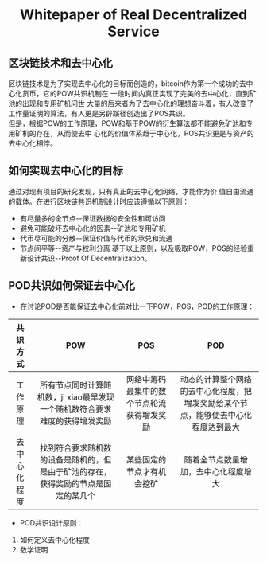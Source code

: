 # <p align="center"> Whitepaper of Real Decentralized Service </p>

## 区块链技术和去中心化 ##
区块链技术是为了实现去中心化的目标而创造的，bitcoin作为第一个成功的去中心化货币，它的POW共识机制在
一段时间内真正实现了完美的去中心化，直到矿池的出现和专用矿机问世
大量的后来者为了去中心化的理想奋斗着，有人改变了工作量证明的算法，有人更是另辟蹊径创造出了POS共识。  
但是，根据POW的工作原理，POW和基于POW的衍生算法都不能避免矿池和专用矿机的存在，从而使去中
心化的价值体系趋于中心化，POS共识更是与资产的去中心化相悖。</p>
## 如何实现去中心化的目标 ##
通过对现有项目的研究发现，只有真正的去中心化网络，才能作为价
值自由流通的载体。在进行区块链共识机制设计时应该遵循以下原则：
* 有尽量多的全节点--保证数据的安全性和可访问
* 避免可能破坏去中心化的因素--矿池和专用矿机
* 代币尽可能的分散--保证价值与代币的承兑和流通
* 节点间平等--资产与权利分离
基于以上原则，以及吸取POW，POS的经验重新设计共识--Proof Of Decentralization。
## POD共识如何保证去中心化 ##

* 在讨论POD是否能保证去中心化前对比一下POW，POS，POD的工作原理：

| 共识方式 | POW | POS | POD | 
| :---: | :---: | :---: | :---: | 
| 工作原理 | 所有节点同时计算随机数，ji xiao最早发现一个随机数符合要求难度的获得增发奖励  | 网络中筹码最集中的数个节点轮流获得增发奖励  | 动态的计算整个网络的去中心化程度，把增发奖励给某个节点，能够使去中心化程度达到最大| 
|去中心化程度|  找到符合要求随机数的设备是随机的，但是由于矿池的存在，获得奖励的节点是固定的某几个  |  某些固定的节点才有机会挖矿  |  随着全节点数量增加，去中心化程度增大  |

* POD共识设计原则：
1. 如何定义去中心化程度
2. 数学证明
